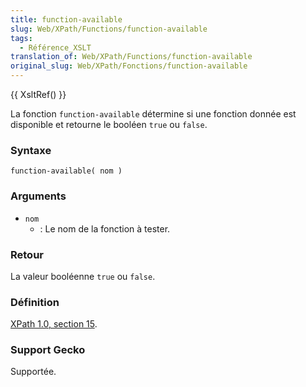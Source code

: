 ```yaml
---
title: function-available
slug: Web/XPath/Functions/function-available
tags:
  - Référence_XSLT
translation_of: Web/XPath/Functions/function-available
original_slug: Web/XPath/Fonctions/function-available
---
```

{{ XsltRef() }}

La fonction `function-available` détermine si une fonction donnée est disponible et retourne le booléen `true` ou `false`.

### Syntaxe

    function-available( nom )

### Arguments

- `nom`
  - : Le nom de la fonction à tester.

### Retour

La valeur booléenne `true` ou `false`.

### Définition

[XPath 1.0, section 15](http://www.w3.org/TR/xslt#function-function-available).

### Support Gecko

Supportée.
